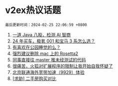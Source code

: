 # v2ex热议话题

`最后更新时间：2024-02-25 22:06:59 +0800`

1. [一道 Java 八股，检测 AI 智商](https://www.v2ex.com/t/1018215)
1. [24 年买车，极氪 001 和宝马 3 系怎么选？](https://www.v2ex.com/t/1018272)
1. [有喜欢在公园睡觉的么？](https://www.v2ex.com/t/1018219)
1. [强烈建议删除 mac 上的 Rosetta2](https://www.v2ex.com/t/1018208)
1. [同事直接往 master 推未经测试的代码](https://www.v2ex.com/t/1018230)
1. [很痛苦，火狐对扩展程序的限制让我开始自我怀疑了](https://www.v2ex.com/t/1018209)
1. [北京联通海外宽带加速（9929）体验](https://www.v2ex.com/t/1018226)
1. [[求助] 二手房购买对比](https://www.v2ex.com/t/1018251)

